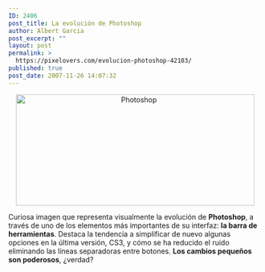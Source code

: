 ```yaml
---
ID: 2406
post_title: La evolución de Photoshop
author: Albert Garcia
post_excerpt: ""
layout: post
permalink: >
  https://pixelovers.com/evolucion-photoshop-42103/
published: true
post_date: 2007-11-26 14:07:32
---
```

<p align="center">
<a href="/app/uploads/sites/7/2007/11/42103-39407.jpg" class="thickbox"><img class="fotobonita" src="/app/uploads/sites/7/2007/11/42103-39407.jpg" alt="Photoshop" title="Photoshop" width="475" height="221" /></a>
</p>

<p>
Curiosa imagen que representa visualmente la evoluci&oacute;n de <strong>Photoshop</strong>, a trav&eacute;s de uno de los elementos m&aacute;s importantes de su interfaz: <strong>la barra de herramientas</strong>. Destaca la tendencia a simplificar de nuevo algunas opciones en la &uacute;ltima versi&oacute;n, CS3, y c&oacute;mo se ha reducido el ruido eliminando las l&iacute;neas separadoras entre botones. <strong>Los cambios peque&ntilde;os son poderosos</strong>, &iquest;verdad?
</p>

<p>
&nbsp;
</p>